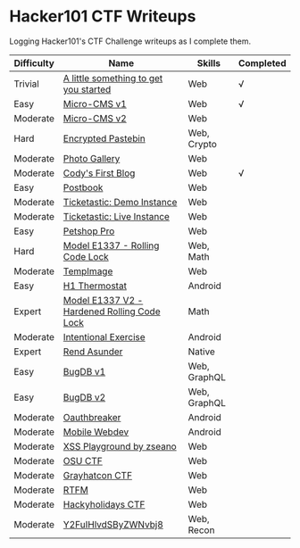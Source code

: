 # Hacker101 CTF Writeups
Logging Hacker101's CTF Challenge writeups as I complete them. 

| Difficulty | Name                                        | Skills       | Completed |
|------------|---------------------------------------------|--------------|-----------|
| Trivial    | [A little something to get you started][1]       | Web          | √         |
| Easy       | [Micro-CMS v1][2]                                | Web          | √         |
| Moderate   | [Micro-CMS v2][3]                                | Web          |           |
| Hard       | [Encrypted Pastebin][4]                          | Web, Crypto  |           |
| Moderate   | [Photo Gallery][5]                               | Web          |           |
| Moderate   | [Cody's First Blog][6]                           | Web          | √         |
| Easy       | [Postbook][7]                                    | Web          |           |
| Moderate   | [Ticketastic: Demo Instance][8]                  | Web          |           |
| Moderate   | [Ticketastic: Live Instance][9]                  | Web          |           |
| Easy       | [Petshop Pro][10]                                | Web          |           |
| Hard       | [Model E1337 - Rolling Code Lock][11]            | Web, Math    |           |
| Moderate   | [TempImage][12]                                  | Web          |           |
| Easy       | [H1 Thermostat][13]                              | Android      |           |
| Expert     | [Model E1337 V2 - Hardened Rolling Code Lock][14]| Math         |           |
| Moderate   | [Intentional Exercise][15]                       | Android      |           |
| Expert     | [Rend Asunder][16]                               | Native       |           |
| Easy       | [BugDB v1][17]                                   | Web, GraphQL |           |
| Easy       | [BugDB v2][18]                                   | Web, GraphQL |           |
| Moderate   | [Oauthbreaker][19]                               | Android      |           |
| Moderate   | [Mobile Webdev][20]                              | Android      |           |
| Moderate   | [XSS Playground by zseano][21]                   | Web          |           |
| Moderate   | [OSU CTF][22]                                    | Web          |           |
| Moderate   | [Grayhatcon CTF][23]                             | Web          |           |
| Moderate   | [RTFM][24]                                       | Web          |           |
| Moderate   | [Hackyholidays CTF][25]                          | Web          |           |
| Moderate   | [Y2FuIHlvdSByZWNvbj8][26]                        | Web, Recon   |           |

[1]: ./1_a_little_something_to_get_you_started
[2]: ./2_micro-cms_v1
[3]: ./3_micro-cms_v2
[4]: ./4_encrypted_pastebin
[5]: ./5_photo_gallery
[6]: ./6_codys_first_blog/README.md
[7]: ./7_postbook
[8]: ./8_ticketastic_demo_instance
[9]: ./9_ticketastic_live_instance
[10]: ./10_petshop_pro
[11]: ./11_model_e1337-rolling_code_lock
[12]: ./12_tempimage
[13]: ./13_h1_thermostat
[14]: ./14_model_e1337_v2-hardened_rolling_code_lock
[15]: ./15_intentional_exercise
[16]: ./16_rend_asunder
[17]: ./17_bugdb_v1
[18]: ./18_bugdb_v2
[19]: ./19_oauthbreaker
[20]: ./20_mobile_webdev
[21]: ./21_xss_playground_by_zseano
[22]: ./22_osu_ctf
[23]: ./23_grayhatcon_ctf
[24]: ./24_hackyholidays_ctf
[25]: ./25_rtfm
[26]: ./26_Y2FuIHlvdSByZWNvbj8
